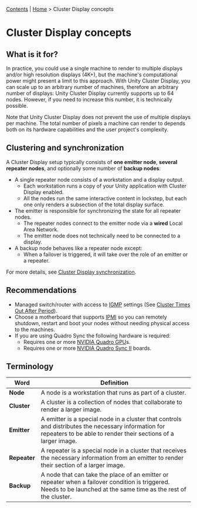[Contents](TableOfContents.md) | [Home](index.md) > Cluster Display concepts

# Cluster Display concepts

## What is it for?

In practice, you could use a single machine to render to multiple displays and/or high resolution displays (4K+), but the machine's computational power might present a limit to this approach. With Unity Cluster Display, you can scale up to an arbitrary number of machines, therefore an arbitrary number of displays: Unity Cluster Display currently supports up to 64 nodes. However, if you need to increase this number, it is technically possible.

Note that Unity Cluster Display does not prevent the use of multiple displays per machine. The total number of pixels a machine can render to depends both on its hardware capabilities and the user project's complexity.

## Clustering and synchronization

A Cluster Display setup typically consists of **one emitter node**, **several repeater nodes**, and optionally some number of **backup nodes**:

* A single repeater node consists of a workstation and a display output.
    * Each workstation runs a copy of your Unity application with Cluster Display enabled.
    * All the nodes run the same interactive content in lockstep, but each one only renders a subsection of the total display surface.
* The emitter is responsible for synchronizing the state for all repeater nodes.
    * The repeater nodes connect to the emitter node via a **wired** Local Area Network.
    * The emitter node does not technically need to be connected to a display.
* A backup node behaves like a repeater node except:
    * When a failover is triggered, it will take over the role of an emitter or a repeater.

For more details, see [Cluster Display synchronization](synchronization.md).

## Recommendations

* Managed switch/router with access to [IGMP](https://en.wikipedia.org/wiki/Internet_Group_Management_Protocol) settings (See [Cluster Times Out After Period](source/com.unity.cluster-display/Documentation~/troubleshooting.md#cluster-times-out-after-period)).
* Choose a motherboard that supports [IPMI](https://en.wikipedia.org/wiki/Intelligent_Platform_Management_Interface) so you can remotely shutdown, restart and boot your nodes without needing physical access to the machines.
* If you are using Quadro Sync the following hardware is required:
    * Requires one or more [NVIDIA Quadro GPU](https://www.nvidia.com/en-us/design-visualization/quadro/)s.
    * Requires one or more [NVIDIA Quadro Sync II](https://www.nvidia.com/en-us/design-visualization/solutions/quadro-sync/) boards.

## Terminology

| Word         | Definition      |
|--------------|-----------------|
| **Node**     | A node is a workstation that runs as part of a cluster.|
| **Cluster**  | A cluster is a collection of nodes that collaborate to render a larger image. |
| **Emitter**  | A emitter is a special node in a cluster that controls and distributes the necessary information for repeaters to be able to render their sections of a larger image. |
| **Repeater** | A repeater is a special node in a cluster that receives the necessary information from an emitter to render their section of a larger image. |
| **Backup**   | A node that can take the place of an emitter or repeater when a failover condition is triggered. Needs to be launched at the same time as the rest of the cluster. |
